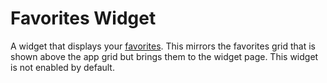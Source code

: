 # Favorites Widget

A widget that displays your [favorites](/docs/user-guide/concepts/favorites). This mirrors the favorites grid that is shown above the app grid but brings them to the widget page. This widget is not enabled by default.
